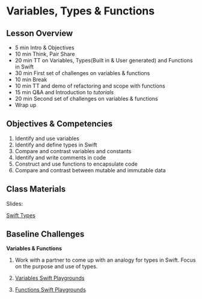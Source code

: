# Variables, Types & Functions

## Lesson Overview
- 5 min Intro & Objectives
- 10 min Think, Pair Share
- 20 min TT on Variables, Types(Built in & User generated) and Functions in Swift
- 30 min  First set of challenges on variables & functions
- 10 min Break
- 10 min TT and demo of refactoring and scope with functions
- 15 min Q&A and Introduction to *tutorials*
- 20 min Second set of challenges on variables & functions
- Wrap up

## Objectives & Competencies
1. Identify and use variables
1. Identify and define types in Swift
1. Compare and contrast variables and constants
1. Identify and write comments in code
1. Construct and use functions to encapsulate code
1. Compare and contrast between mutable and immutable data

## Class Materials

Slides:

[Swift Types](assets/swift-types.key)

## Baseline Challenges

**Variables & Functions**
1. Work with a partner to come up with an analogy for types in Swift. Focus on the purpose and use of types.

1. [Variables Swift Playgrounds](assets/variables.zip)
1. [Functions Swift Playgrounds](assets/functions.zip)
